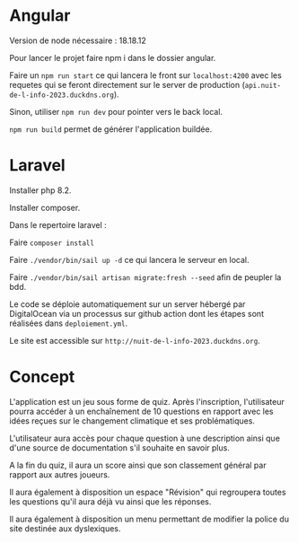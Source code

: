 # Angular

Version de node nécessaire : 18.18.12



Pour lancer le projet faire npm i dans le dossier angular.

Faire un `npm run start` ce qui lancera le front sur `localhost:4200` avec les requetes qui se feront directement sur le server de production (`api.nuit-de-l-info-2023.duckdns.org`).

Sinon, utiliser `npm run dev` pour pointer vers le back local.

`npm run build` permet de générer l'application buildée.



# Laravel

Installer php 8.2.

Installer composer.

Dans le repertoire laravel :

Faire `composer install`

Faire `./vendor/bin/sail up -d` ce qui lancera le serveur en local.

Faire `./vendor/bin/sail artisan migrate:fresh --seed` afin de peupler la bdd.



Le code se déploie automatiquement sur un server hébergé par DigitalOcean via un processus sur github action dont les étapes sont réalisées dans `deploiement.yml`.



Le site est accessible sur `http://nuit-de-l-info-2023.duckdns.org`.



# Concept

L'application est un jeu sous forme de quiz. Après l'inscription, l'utilisateur pourra accéder à un enchaînement de 10 questions en rapport avec les idées reçues sur le changement climatique et ses problématiques.

L'utilisateur aura accès pour chaque question à une description ainsi que d'une source de documentation s'il souhaite en savoir plus.

A la fin du quiz, il aura un score ainsi que son classement général par rapport aux autres joueurs.

Il aura également à disposition un espace "Révision" qui regroupera toutes les questions qu'il aura déjà vu ainsi que les réponses.

Il aura également à disposition un menu permettant de modifier la police du site destinée aux dyslexiques.